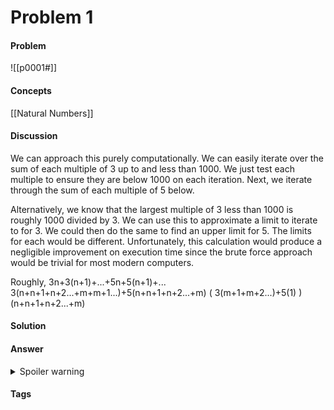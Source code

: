 # Problem 1
#### Problem
![[p0001#]]
#### Concepts
[[Natural Numbers]]
#### Discussion
We can approach this purely computationally. We can easily iterate over the sum of each multiple of 3 up to and less than 1000. We just test each multiple to ensure they are below 1000 on each iteration. Next, we iterate through the sum of each multiple of 5 below.

Alternatively, we know that the largest multiple of 3 less than 1000 is roughly 1000 divided by 3. We can use this to approximate a limit to iterate to for 3. We could then do the same to find an upper limit for 5. The limits for each would be different. Unfortunately, this calculation would produce a negligible improvement on execution time since the brute force approach would be trivial for most modern computers.

Roughly,
3n+3(n+1)+...+5n+5(n+1)+...
3(n+n+1+n+2...+m+m+1...)+5(n+n+1+n+2...+m)
( 3(m+1+m+2...)+5(1) )(n+n+1+n+2...+m)

#### Solution
#### Answer
<details><summary>Spoiler warning</summary>$ANSWER</details>


#### Tags